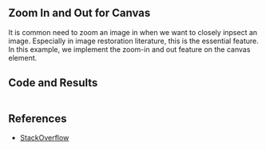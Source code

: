 ## Zoom In and Out for Canvas

It is common need to zoom an image in when we want to closely inpsect an image. 
Especially in image restoration literature, this is the essential feature.
In this example, we implement the zoom-in and out feature on the canvas element.

## Code and Results


```javascript

```
## References

- [StackOverflow](https://stackoverflow.com/questions/3420975/html5-canvas-zooming) 
